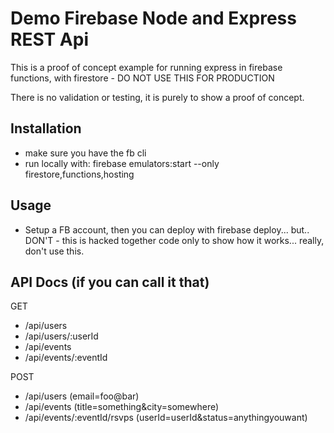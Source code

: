 # Demo Firebase Node and Express REST Api

This is a proof of concept example for running express in firebase functions, with firestore - DO NOT USE THIS FOR PRODUCTION

There is no validation or testing, it is purely to show a proof of concept.

## Installation

- make sure you have the fb cli
- run locally with: firebase emulators:start --only firestore,functions,hosting

## Usage

- Setup a FB account, then you can deploy with firebase deploy... but.. DON'T - this is hacked together code only to show how it works... really, don't use this.


## API Docs (if you can call it that)

GET
- /api/users
- /api/users/:userId
- /api/events
- /api/events/:eventId

POST
- /api/users (email=foo@bar)
- /api/events (title=something&city=somewhere)
- /api/events/:eventId/rsvps (userId=userId&status=anythingyouwant)
